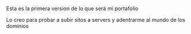 Esta es la primera version de lo que será mi portafolio

Lo creo para probar a subir sitos a servers y adentrarme al mundo de los dominios